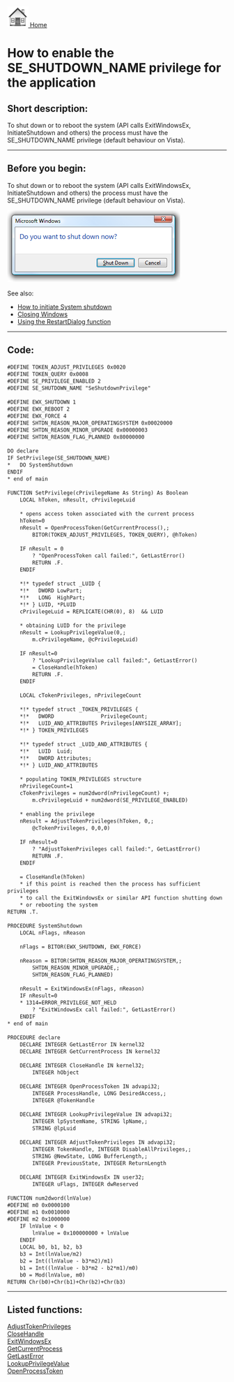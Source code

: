 [<img src="../images/home.png"> Home ](https://github.com/VFPX/Win32API)  

# How to enable the SE_SHUTDOWN_NAME privilege for the application

## Short description:
To shut down or to reboot the system (API calls ExitWindowsEx, InitiateShutdown and others) the process must have the SE_SHUTDOWN_NAME privilege (default behaviour on Vista).  
***  


## Before you begin:
To shut down or to reboot the system (API calls ExitWindowsEx, InitiateShutdown and others) the process must have the SE_SHUTDOWN_NAME privilege (default behaviour on Vista).  

![](../images/windowsrestartdialog.png)  

See also: 

* [How to initiate System shutdown](sample_122.md)  
* [Closing Windows](sample_036.md)  
* [Using the RestartDialog function](sample_361.md)  
  
***  


## Code:
```foxpro  
#DEFINE TOKEN_ADJUST_PRIVILEGES 0x0020
#DEFINE TOKEN_QUERY 0x0008
#DEFINE SE_PRIVILEGE_ENABLED 2
#DEFINE SE_SHUTDOWN_NAME "SeShutdownPrivilege"

#DEFINE EWX_SHUTDOWN 1
#DEFINE EWX_REBOOT 2
#DEFINE EWX_FORCE 4
#DEFINE SHTDN_REASON_MAJOR_OPERATINGSYSTEM 0x00020000
#DEFINE SHTDN_REASON_MINOR_UPGRADE 0x00000003
#DEFINE SHTDN_REASON_FLAG_PLANNED 0x80000000

DO declare
IF SetPrivilege(SE_SHUTDOWN_NAME)
*	DO SystemShutdown
ENDIF
* end of main

FUNCTION SetPrivilege(cPrivilegeName As String) As Boolean
	LOCAL hToken, nResult, cPrivilegeLuid

	* opens access token associated with the current process
	hToken=0
	nResult = OpenProcessToken(GetCurrentProcess(),;
		BITOR(TOKEN_ADJUST_PRIVILEGES, TOKEN_QUERY), @hToken)

	IF nResult = 0
		? "OpenProcessToken call failed:", GetLastError()
		RETURN .F.
	ENDIF

	*!*	typedef struct _LUID {
	*!*	  DWORD LowPart;
	*!*	  LONG  HighPart;
	*!*	} LUID, *PLUID
	cPrivilegeLuid = REPLICATE(CHR(0), 8)  && LUID

	* obtaining LUID for the privilege
	nResult = LookupPrivilegeValue(0,;
		m.cPrivilegeName, @cPrivilegeLuid)

	IF nResult=0
		? "LookupPrivilegeValue call failed:", GetLastError()
		= CloseHandle(hToken)
		RETURN .F.
	ENDIF

	LOCAL cTokenPrivileges, nPrivilegeCount

	*!*	typedef struct _TOKEN_PRIVILEGES {
	*!*	  DWORD               PrivilegeCount;
	*!*	  LUID_AND_ATTRIBUTES Privileges[ANYSIZE_ARRAY];
	*!*	} TOKEN_PRIVILEGES

	*!*	typedef struct _LUID_AND_ATTRIBUTES {
	*!*	  LUID  Luid;
	*!*	  DWORD Attributes;
	*!*	} LUID_AND_ATTRIBUTES

	* populating TOKEN_PRIVILEGES structure
	nPrivilegeCount=1
	cTokenPrivileges = num2dword(nPrivilegeCount) +;
		m.cPrivilegeLuid + num2dword(SE_PRIVILEGE_ENABLED)

	* enabling the privilege
	nResult = AdjustTokenPrivileges(hToken, 0,;
		@cTokenPrivileges, 0,0,0)

	IF nResult=0
		? "AdjustTokenPrivileges call failed:", GetLastError()
		RETURN .F.
	ENDIF

	= CloseHandle(hToken)
	* if this point is reached then the process has sufficient privileges
	* to call the ExitWindowsEx or similar API function shutting down
	* or rebooting the system
RETURN .T.

PROCEDURE SystemShutdown
	LOCAL nFlags, nReason

	nFlags = BITOR(EWX_SHUTDOWN, EWX_FORCE)

	nReason = BITOR(SHTDN_REASON_MAJOR_OPERATINGSYSTEM,;
		SHTDN_REASON_MINOR_UPGRADE,;
		SHTDN_REASON_FLAG_PLANNED)

	nResult = ExitWindowsEx(nFlags, nReason)
	IF nResult=0
	* 1314=ERROR_PRIVILEGE_NOT_HELD
		? "ExitWindowsEx call failed:", GetLastError()
	ENDIF
* end of main

PROCEDURE declare
	DECLARE INTEGER GetLastError IN kernel32
	DECLARE INTEGER GetCurrentProcess IN kernel32

	DECLARE INTEGER CloseHandle IN kernel32;
		INTEGER hObject

	DECLARE INTEGER OpenProcessToken IN advapi32;
		INTEGER ProcessHandle, LONG DesiredAccess,;
		INTEGER @TokenHandle

	DECLARE INTEGER LookupPrivilegeValue IN advapi32;
		INTEGER lpSystemName, STRING lpName,;
		STRING @lpLuid

	DECLARE INTEGER AdjustTokenPrivileges IN advapi32;
		INTEGER TokenHandle, INTEGER DisableAllPrivileges,;
		STRING @NewState, LONG BufferLength,;
		INTEGER PreviousState, INTEGER ReturnLength

	DECLARE INTEGER ExitWindowsEx IN user32;
		INTEGER uFlags, INTEGER dwReserved

FUNCTION num2dword(lnValue)
#DEFINE m0 0x0000100
#DEFINE m1 0x0010000
#DEFINE m2 0x1000000
	IF lnValue < 0
		lnValue = 0x100000000 + lnValue
	ENDIF
	LOCAL b0, b1, b2, b3
	b3 = Int(lnValue/m2)
	b2 = Int((lnValue - b3*m2)/m1)
	b1 = Int((lnValue - b3*m2 - b2*m1)/m0)
	b0 = Mod(lnValue, m0)
RETURN Chr(b0)+Chr(b1)+Chr(b2)+Chr(b3)  
```  
***  


## Listed functions:
[AdjustTokenPrivileges](../libraries/advapi32/AdjustTokenPrivileges.md)  
[CloseHandle](../libraries/kernel32/CloseHandle.md)  
[ExitWindowsEx](../libraries/user32/ExitWindowsEx.md)  
[GetCurrentProcess](../libraries/kernel32/GetCurrentProcess.md)  
[GetLastError](../libraries/kernel32/GetLastError.md)  
[LookupPrivilegeValue](../libraries/advapi32/LookupPrivilegeValue.md)  
[OpenProcessToken](../libraries/advapi32/OpenProcessToken.md)  
